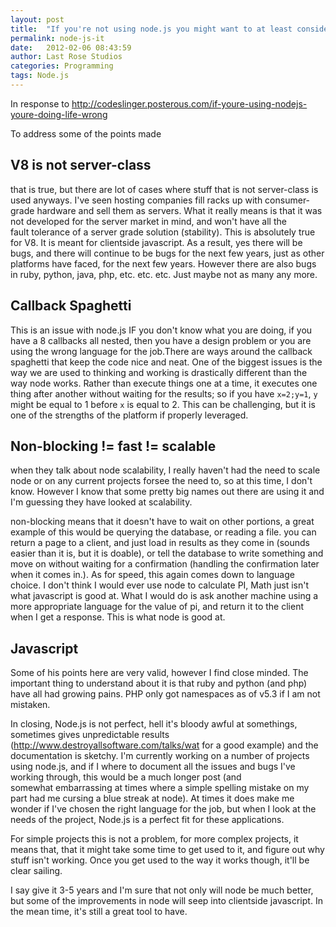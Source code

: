 ```yaml
---
layout: post
title:  "If you're not using node.js you might want to at least consider it."
permalink: node-js-it
date:   2012-02-06 08:43:59
author: Last Rose Studios
categories: Programming
tags: Node.js
---
```


In response to http://codeslinger.posterous.com/if-youre-using-nodejs-youre-doing-life-wrong

To address some of the points made

## V8 is not server-class
that is true, but there are lot of cases where stuff that is not server-class is used anyways. I've seen hosting companies fill racks up with consumer-grade hardware and sell them as servers. What it really means is that it was not developed for the server market in mind, and won't have all the fault tolerance of a server grade solution (stability). This is absolutely true for V8\. It is meant for clientside javascript. As a result, yes there will be bugs, and there will continue to be bugs for the next few years, just as other platforms have faced, for the next few years. However there are also bugs in ruby, python, java, php, etc. etc. etc. Just maybe not as many any more. 

## Callback Spaghetti
This is an issue with node.js IF you don't know what you are doing, if you have a 8 callbacks all nested, then you have a design problem or you are using the wrong language for the job.There are ways around the callback spaghetti that keep the code nice and neat. One of the biggest issues is the way we are used to thinking and working is drastically different than the way node works. Rather than execute things one at a time, it executes one thing after another without waiting for the results; so if you have `x=2;y=1`, `y` might be equal to 1 before `x` is equal to 2\. This can be challenging, but it is one of the strengths of the platform if properly leveraged. 

## Non-blocking != fast != scalable 
when they talk about node scalability, I really haven't had the need to scale node or on any current projects forsee the need to, so at this time, I don't know. However I know that some pretty big names out there are using it and I'm guessing they have looked at scalability. 

non-blocking means that it doesn't have to wait on other portions, a great example of this would be querying the database, or reading a file. you can return a page to a client, and just load in results as they come in (sounds easier than it is, but it is doable), or tell the database to write something and move on without waiting for a confirmation (handling the confirmation later when it comes in.). As for speed, this again comes down to language choice. I don't think I would ever use node to calculate PI, Math just isn't what javascript is good at. What I would do is ask another machine using a more appropriate language for the value of pi, and return it to the client when I get a response. This is what node is good at. 

## Javascript
Some of his points here are very valid, however I find close minded. The important thing to understand about it is that ruby and python (and php) have all had growing pains. PHP only got namespaces as of v5.3 if I am not mistaken. 

In closing, Node.js is not perfect, hell it's bloody awful at somethings, sometimes gives unpredictable results (http://www.destroyallsoftware.com/talks/wat for a good example) and the documentation is sketchy. I'm currently working on a number of projects using node.js, and if I where to document all the issues and bugs I've working through, this would be a much longer post (and somewhat embarrassing at times where a simple spelling mistake on my part had me cursing a blue streak at node). At times it does make me wonder if I've chosen the right language for the job, but when I look at the needs of the project, Node.js is a perfect fit for these applications. 

For simple projects this is not a problem, for more complex projects, it means that, that it might take some time to get used to it, and figure out why stuff isn't working. Once you get used to the way it works though, it'll be clear sailing. 

I say give it 3-5 years and I'm sure that not only will node be much better, but some of the improvements in node will seep into clientside javascript. In the mean time, it's still a great tool to have.